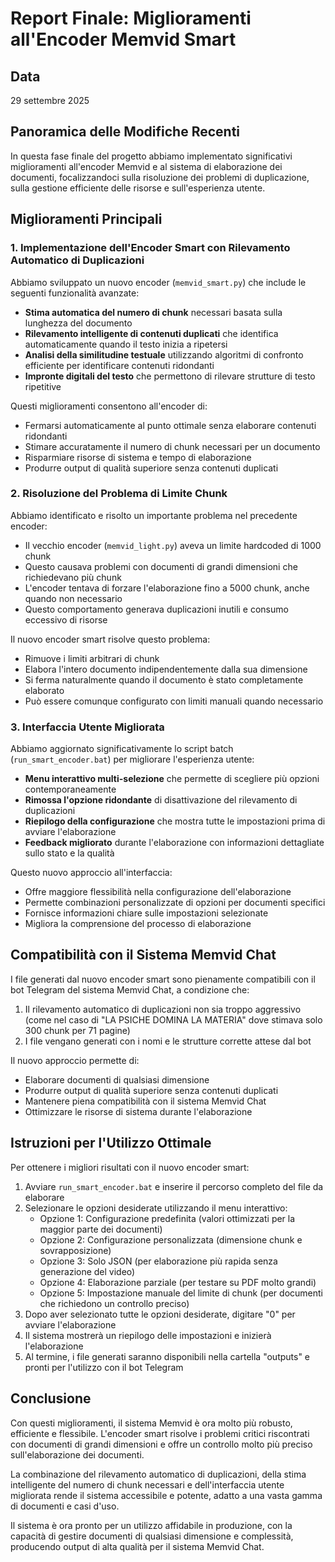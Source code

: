 # Report Finale: Miglioramenti all'Encoder Memvid Smart

## Data
29 settembre 2025

## Panoramica delle Modifiche Recenti

In questa fase finale del progetto abbiamo implementato significativi miglioramenti all'encoder Memvid e al sistema di elaborazione dei documenti, focalizzandoci sulla risoluzione dei problemi di duplicazione, sulla gestione efficiente delle risorse e sull'esperienza utente.

## Miglioramenti Principali

### 1. Implementazione dell'Encoder Smart con Rilevamento Automatico di Duplicazioni

Abbiamo sviluppato un nuovo encoder (`memvid_smart.py`) che include le seguenti funzionalità avanzate:

- **Stima automatica del numero di chunk** necessari basata sulla lunghezza del documento
- **Rilevamento intelligente di contenuti duplicati** che identifica automaticamente quando il testo inizia a ripetersi
- **Analisi della similitudine testuale** utilizzando algoritmi di confronto efficiente per identificare contenuti ridondanti
- **Impronte digitali del testo** che permettono di rilevare strutture di testo ripetitive

Questi miglioramenti consentono all'encoder di:
- Fermarsi automaticamente al punto ottimale senza elaborare contenuti ridondanti
- Stimare accuratamente il numero di chunk necessari per un documento
- Risparmiare risorse di sistema e tempo di elaborazione
- Produrre output di qualità superiore senza contenuti duplicati

### 2. Risoluzione del Problema di Limite Chunk

Abbiamo identificato e risolto un importante problema nel precedente encoder:

- Il vecchio encoder (`memvid_light.py`) aveva un limite hardcoded di 1000 chunk
- Questo causava problemi con documenti di grandi dimensioni che richiedevano più chunk
- L'encoder tentava di forzare l'elaborazione fino a 5000 chunk, anche quando non necessario
- Questo comportamento generava duplicazioni inutili e consumo eccessivo di risorse

Il nuovo encoder smart risolve questo problema:
- Rimuove i limiti arbitrari di chunk
- Elabora l'intero documento indipendentemente dalla sua dimensione
- Si ferma naturalmente quando il documento è stato completamente elaborato
- Può essere comunque configurato con limiti manuali quando necessario

### 3. Interfaccia Utente Migliorata

Abbiamo aggiornato significativamente lo script batch (`run_smart_encoder.bat`) per migliorare l'esperienza utente:

- **Menu interattivo multi-selezione** che permette di scegliere più opzioni contemporaneamente
- **Rimossa l'opzione ridondante** di disattivazione del rilevamento di duplicazioni
- **Riepilogo della configurazione** che mostra tutte le impostazioni prima di avviare l'elaborazione
- **Feedback migliorato** durante l'elaborazione con informazioni dettagliate sullo stato e la qualità

Questo nuovo approccio all'interfaccia:
- Offre maggiore flessibilità nella configurazione dell'elaborazione
- Permette combinazioni personalizzate di opzioni per documenti specifici
- Fornisce informazioni chiare sulle impostazioni selezionate
- Migliora la comprensione del processo di elaborazione

## Compatibilità con il Sistema Memvid Chat

I file generati dal nuovo encoder smart sono pienamente compatibili con il bot Telegram del sistema Memvid Chat, a condizione che:

1. Il rilevamento automatico di duplicazioni non sia troppo aggressivo (come nel caso di "LA PSICHE DOMINA LA MATERIA" dove stimava solo 300 chunk per 71 pagine)
2. I file vengano generati con i nomi e le strutture corrette attese dal bot

Il nuovo approccio permette di:
- Elaborare documenti di qualsiasi dimensione
- Produrre output di qualità superiore senza contenuti duplicati
- Mantenere piena compatibilità con il sistema Memvid Chat
- Ottimizzare le risorse di sistema durante l'elaborazione

## Istruzioni per l'Utilizzo Ottimale

Per ottenere i migliori risultati con il nuovo encoder smart:

1. Avviare `run_smart_encoder.bat` e inserire il percorso completo del file da elaborare
2. Selezionare le opzioni desiderate utilizzando il menu interattivo:
   - Opzione 1: Configurazione predefinita (valori ottimizzati per la maggior parte dei documenti)
   - Opzione 2: Configurazione personalizzata (dimensione chunk e sovrapposizione)
   - Opzione 3: Solo JSON (per elaborazione più rapida senza generazione del video)
   - Opzione 4: Elaborazione parziale (per testare su PDF molto grandi)
   - Opzione 5: Impostazione manuale del limite di chunk (per documenti che richiedono un controllo preciso)
3. Dopo aver selezionato tutte le opzioni desiderate, digitare "0" per avviare l'elaborazione
4. Il sistema mostrerà un riepilogo delle impostazioni e inizierà l'elaborazione
5. Al termine, i file generati saranno disponibili nella cartella "outputs" e pronti per l'utilizzo con il bot Telegram

## Conclusione

Con questi miglioramenti, il sistema Memvid è ora molto più robusto, efficiente e flessibile. L'encoder smart risolve i problemi critici riscontrati con documenti di grandi dimensioni e offre un controllo molto più preciso sull'elaborazione dei documenti.

La combinazione del rilevamento automatico di duplicazioni, della stima intelligente del numero di chunk necessari e dell'interfaccia utente migliorata rende il sistema accessibile e potente, adatto a una vasta gamma di documenti e casi d'uso.

Il sistema è ora pronto per un utilizzo affidabile in produzione, con la capacità di gestire documenti di qualsiasi dimensione e complessità, producendo output di alta qualità per il sistema Memvid Chat.
